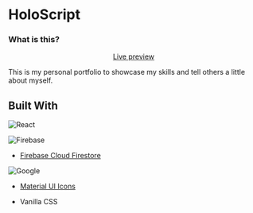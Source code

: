 # HoloScript

### What is this?

<p align='center'>
<a href='https://chriscancode.io'>Live preview</a>
</p>

This is my personal portfolio to showcase my skills and tell others a little about myself.

## Built With

![React](https://img.shields.io/badge/react-%2320232a.svg?style=for-the-badge&logo=react&logoColor=%2361DAFB)

![Firebase](https://img.shields.io/badge/Firebase-039BE5?style=for-the-badge&logo=Firebase&logoColor=white)
- [Firebase Cloud Firestore](https://firebase.google.com/docs/firestore)

![Google](https://img.shields.io/badge/google-4285F4?style=for-the-badge&logo=google&logoColor=white)
- [Material UI Icons](https://fonts.google.com/icons)

- Vanilla CSS

